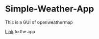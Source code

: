 # Simple-Weather-App
This is a GUI of openweathermap

[Link](https://awaisrafiq410.github.io/Simple-Weather-App/) to the app 
